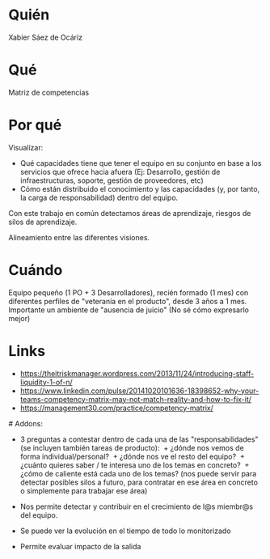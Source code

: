 # Quién
Xabier Sáez de Ocáriz

# Qué
Matriz de competencias

# Por qué
Visualizar:
-  Qué capacidades tiene que tener el equipo en su conjunto en base a los servicios que ofrece hacia afuera (Ej: Desarrollo, gestión de infraestructuras, soporte, gestión de proveedores, etc) 
- Cómo están distribuido el conocimiento y las capacidades (y, por tanto, la carga de responsabilidad) dentro del equipo. 

Con este trabajo en común detectamos áreas de aprendizaje, riesgos de silos de aprendizaje. 

Alineamiento entre las diferentes visiones.

# Cuándo
Equipo pequeño (1 PO + 3 Desarrolladores), recién formado (1 mes) con diferentes perfiles de "veteranía en el producto", desde 3 años a 1 mes. 
Importante un ambiente de "ausencia de juicio" (No sé cómo expresarlo mejor) 

# Links
- https://theitriskmanager.wordpress.com/2013/11/24/introducing-staff-liquidity-1-of-n/
- https://www.linkedin.com/pulse/20141020101636-18398652-why-your-teams-competency-matrix-may-not-match-reality-and-how-to-fix-it/
- https://management30.com/practice/competency-matrix/


# Addons:
- 3 preguntas a contestar dentro de cada una de las "responsabilidades" (se incluyen también tareas de producto):
  + ¿dónde nos vemos de forma individual/personal?
  + ¿dónde nos ve el resto del equipo?
  + ¿cuánto quieres saber / te interesa uno de los temas en concreto?
  + ¿cómo de caliente está cada uno de los temas? (nos puede servir para detectar posibles silos a futuro, para contratar en ese área en concreto o simplemente para trabajar ese área)

- Nos permite detectar y contribuir en el crecimiento de l@s miembr@s del equipo.
- Se puede ver la evolución en el tiempo de todo lo monitorizado
- Permite evaluar impacto de la salida 

